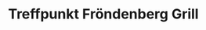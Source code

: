 ---
title: "Treffpunkt Fröndenberg Grill"
url: /froendenberg-ruhr/treffpunkt-froendenberg-grill/
---